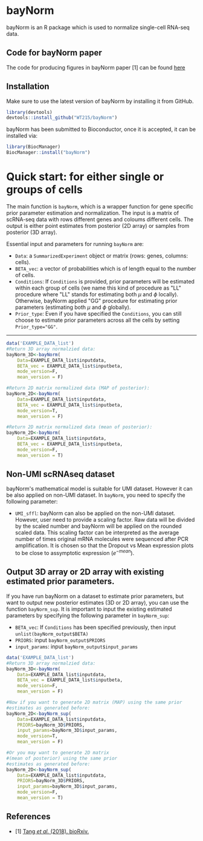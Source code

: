 # bayNorm

bayNorm is an R package which is used to normalize single-cell RNA-seq data. 

## Code for bayNorm paper
The code for producing figures in bayNorm paper [1] can be found [here](https://github.com/WT215/bayNorm_papercode)

## Installation

Make sure to use the latest version of bayNorm by installing it from GitHub. 


```R
library(devtools)
devtools::install_github("WT215/bayNorm")
```

bayNorm has been submitted to Bioconductor, once it is accepted, it can be installed via:
```R
library(BiocManager)
BiocManager::install("bayNorm")
```


# Quick start: for either single or groups of cells
The main function is `bayNorm`, which is a wrapper function for  gene specific prior parameter estimation and normalization. The input is a matrix of scRNA-seq data with rows different genes and coloums different cells. The output is either point estimates from posterior (2D array) or samples from posterior (3D array). 

Essential input and parameters for running `bayNorm` are: 

* `Data`: a `SummarizedExperiment` object or matrix (rows: genes, columns: cells). 
* `BETA_vec`: a vector of probabilities which is of length equal to the number of cells. 
* `Conditions`: If `Conditions` is provided, prior parameters will be estimated within each group of cells (we name this kind of procedure as "LL" procedure where "LL" stands for estimating both $\mu$ and $\phi$ locally). Otherwise, bayNorm applied "GG" procedure for estimating prior parameters (estimating both $\mu$ and $\phi$ globally).
* `Prior_type`: Even if you have specified the `Conditions`, you can still choose to estimate prior parameters across all the cells by setting `Prior_type="GG"`.

***

   


```R
data('EXAMPLE_DATA_list')
#Return 3D array normalzied data:
bayNorm_3D<-bayNorm(
    Data=EXAMPLE_DATA_list$inputdata,
    BETA_vec = EXAMPLE_DATA_list$inputbeta,
    mode_version=F,
    mean_version = F)

#Return 2D matrix normalized data (MAP of posterior):
bayNorm_2D<-bayNorm(
    Data=EXAMPLE_DATA_list$inputdata,
    BETA_vec = EXAMPLE_DATA_list$inputbeta,
    mode_version=T,
    mean_version = F)

#Return 2D matrix normalized data (mean of posterior):
bayNorm_2D<-bayNorm(
    Data=EXAMPLE_DATA_list$inputdata,
    BETA_vec = EXAMPLE_DATA_list$inputbeta,
    mode_version=F,
    mean_version = T)
```

## Non-UMI scRNAseq dataset
bayNorm's mathematical model is suitable for UMI dataset. However it can be also applied on non-UMI dataset. In `bayNorm`, you need to specify the following parameter:
* `UMI_sffl`: bayNorm can also be applied on the non-UMI dataset. However, user need to provide a scaling factor. Raw data will be divided by the scaled number and bayNorm will be applied on the rounded scaled data. This scaling factor can be interpreted as the average number of times original mRNA molecules were sequenced after PCR amplification. It is chosen so that the Dropout vs Mean expression plots to be close to assymptotic expression ($e^{-mean}$).


## Output 3D array or 2D array with existing estimated prior parameters.
If you have run bayNorm on a dataset to estimate prior parameters, but want to output new posterior estimates (3D or 2D array), you can use the function `bayNorm_sup`. It is important to input the existing estimated parameters by specifying the following parameter in `bayNorm_sup`:
* `BETA_vec`: If `Conditions` has been specified previously, then input `unlist(bayNorm_output$BETA)`
* `PRIORS`: input `bayNorm_output$PRIORS`
* `input_params`: input `bayNorm_output$input_params`

```R
data('EXAMPLE_DATA_list')
#Return 3D array normalzied data:
bayNorm_3D<-bayNorm(
    Data=EXAMPLE_DATA_list$inputdata,
    BETA_vec = EXAMPLE_DATA_list$inputbeta,
    mode_version=F,
    mean_version = F)

#Now if you want to generate 2D matrix (MAP) using the same prior
#estimates as generated before:
bayNorm_2D<-bayNorm_sup(
    Data=EXAMPLE_DATA_list$inputdata,
    PRIORS=bayNorm_3D$PRIORS,
    input_params=bayNorm_3D$input_params,
    mode_version=T,
    mean_version = F)

#Or you may want to generate 2D matrix 
#(mean of posterior) using the same prior
#estimates as generated before:
bayNorm_2D<-bayNorm_sup(
    Data=EXAMPLE_DATA_list$inputdata,
    PRIORS=bayNorm_3D$PRIORS,
    input_params=bayNorm_3D$input_params,
    mode_version=F,
    mean_version = T)
```

## References

- [1] <a href="https://www.biorxiv.org/content/early/2018/08/03/384586">Tang <em>et al.</em> (2018). bioRxiv. </a>
